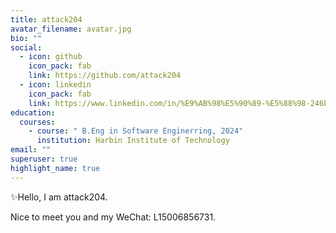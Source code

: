 ```yaml
---
title: attack204
avatar_filename: avatar.jpg
bio: ""
social:
  - icon: github
    icon_pack: fab
    link: https://github.com/attack204
  - icon: linkedin
    icon_pack: fab
    link: https://www.linkedin.com/in/%E9%AB%98%E5%90%89-%E5%88%98-246b8b231/
education:
  courses:
    - course: " B.Eng in Software Enginerring, 2024"
      institution: Harbin Institute of Technology
email: ""
superuser: true
highlight_name: true
---
```

✨Hello, I am attack204.  

Nice to meet you and my WeChat: L15006856731.

